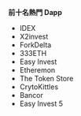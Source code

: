 **前十名熱門 Dapp**

* IDEX
* X2invest
* ForkDelta
* 333ETH
* Easy Invest
* Etheremon
* The Token Store
* CrytoKittles
* Bancor
* Easy Invest 5